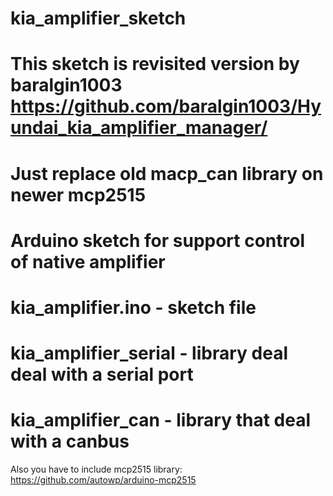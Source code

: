 # kia_amplifier_sketch

# This sketch is revisited version by baralgin1003 https://github.com/baralgin1003/Hyundai_kia_amplifier_manager/
# Just replace old macp_can library on newer mcp2515

# Arduino sketch for support control of native amplifier
# kia_amplifier.ino - sketch file
# kia_amplifier_serial - library deal deal with a serial port
# kia_amplifier_can - library that deal with a canbus

Also you have to include mcp2515 library: https://github.com/autowp/arduino-mcp2515
